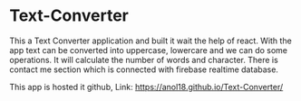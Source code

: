 # Text-Converter
This a Text Converter application and built it wait the help of react.
With the app text can be converted into uppercase, lowercare and we can do some operations.
It will calculate the number of words and character.
There is contact me section which is connected with firebase realtime database.

This app is hosted it github, Link: https://anol18.github.io/Text-Converter/
